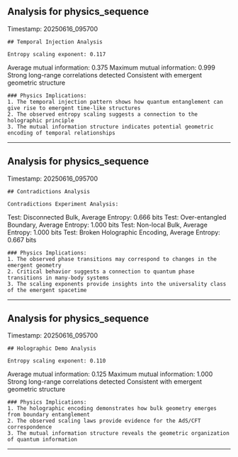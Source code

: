 ## Analysis for physics_sequence

Timestamp: 20250616_095700


    ## Temporal Injection Analysis
    
    Entropy scaling exponent: 0.117
Average mutual information: 0.375
Maximum mutual information: 0.999
Strong long-range correlations detected
Consistent with emergent geometric structure
    
    ### Physics Implications:
    1. The temporal injection pattern shows how quantum entanglement can give rise to emergent time-like structures
    2. The observed entropy scaling suggests a connection to the holographic principle
    3. The mutual information structure indicates potential geometric encoding of temporal relationships
    

---

## Analysis for physics_sequence

Timestamp: 20250616_095700


    ## Contradictions Analysis
    
    Contradictions Experiment Analysis:
Test: Disconnected Bulk, Average Entropy: 0.666 bits
Test: Over-entangled Boundary, Average Entropy: 1.000 bits
Test: Non-local Bulk, Average Entropy: 1.000 bits
Test: Broken Holographic Encoding, Average Entropy: 0.667 bits

    
    ### Physics Implications:
    1. The observed phase transitions may correspond to changes in the emergent geometry
    2. Critical behavior suggests a connection to quantum phase transitions in many-body systems
    3. The scaling exponents provide insights into the universality class of the emergent spacetime
    

---

## Analysis for physics_sequence

Timestamp: 20250616_095700


    ## Holographic Demo Analysis
    
    Entropy scaling exponent: 0.110
Average mutual information: 0.125
Maximum mutual information: 1.000
Strong long-range correlations detected
Consistent with emergent geometric structure
    
    ### Physics Implications:
    1. The holographic encoding demonstrates how bulk geometry emerges from boundary entanglement
    2. The observed scaling laws provide evidence for the AdS/CFT correspondence
    3. The mutual information structure reveals the geometric organization of quantum information
    

---

